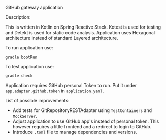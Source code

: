 GitHub gateway application

Description:

This is written in Kotlin on Spring Reactive Stack. Kotest is used for testing and Detekt is used for static code
analysis. Application uses Hexagonal architecture instead of standard Layered architecture.

To run application use:

`gradle bootRun`

To test application use:

`gradle check`

Application requires GitHub personal Token to run. Put it under `app.adapter.github.token` in `application.yaml`.

List of possible improvements:

- Add tests for GitRepositoryRESTAdapter using `TestContainers` and `MockServer`.
- Adjust application to use GitHub app's instead of personal token. This however requires a little frontend and a
  redirect to login to GitHub.
- Introduce `.toml` file to manage dependencies and versions.